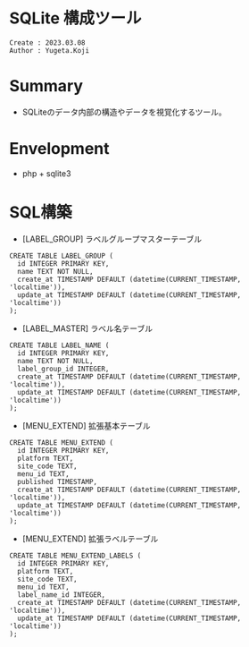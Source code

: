 SQLite 構成ツール
===
```
Create : 2023.03.08
Author : Yugeta.Koji
```

# Summary
- SQLiteのデータ内部の構造やデータを視覚化するツール。

# Envelopment
- php + sqlite3




# SQL構築
- [LABEL_GROUP] ラベルグループマスターテーブル
```
CREATE TABLE LABEL_GROUP (
  id INTEGER PRIMARY KEY,
  name TEXT NOT NULL,
  create_at TIMESTAMP DEFAULT (datetime(CURRENT_TIMESTAMP, 'localtime')),
  update_at TIMESTAMP DEFAULT (datetime(CURRENT_TIMESTAMP, 'localtime'))
);
```

- [LABEL_MASTER] ラベル名テーブル
```
CREATE TABLE LABEL_NAME (
  id INTEGER PRIMARY KEY,
  name TEXT NOT NULL,
  label_group_id INTEGER,
  create_at TIMESTAMP DEFAULT (datetime(CURRENT_TIMESTAMP, 'localtime')),
  update_at TIMESTAMP DEFAULT (datetime(CURRENT_TIMESTAMP, 'localtime'))
);
```

- [MENU_EXTEND] 拡張基本テーブル
```
CREATE TABLE MENU_EXTEND (
  id INTEGER PRIMARY KEY,
  platform TEXT,
  site_code TEXT,
  menu_id TEXT,
  published TIMESTAMP,
  create_at TIMESTAMP DEFAULT (datetime(CURRENT_TIMESTAMP, 'localtime')),
  update_at TIMESTAMP DEFAULT (datetime(CURRENT_TIMESTAMP, 'localtime'))
);
```

- [MENU_EXTEND] 拡張ラベルテーブル
```
CREATE TABLE MENU_EXTEND_LABELS (
  id INTEGER PRIMARY KEY,
  platform TEXT,
  site_code TEXT,
  menu_id TEXT,
  label_name_id INTEGER,
  create_at TIMESTAMP DEFAULT (datetime(CURRENT_TIMESTAMP, 'localtime')),
  update_at TIMESTAMP DEFAULT (datetime(CURRENT_TIMESTAMP, 'localtime'))
);
```

